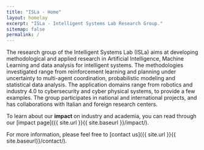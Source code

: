```yaml
---
title: "ISLa - Home"
layout: homelay
excerpt: "ISLa - Intelligent Systems Lab Research Group."
sitemap: false
permalink: /
---
```


The research group of the Intelligent Systems Lab (ISLa) aims at developing methodological and applied research in Artificial Intelligence, Machine Learning and data analysis for intelligent systems. The methodologies investigated range from reinforcement learning and planning under uncertainty to multi-agent coordination, probabilistic modeling and statistical data analysis. The application domains range from robotics and industry 4.0 to cybersecurity and cyber physical systems, to provide a few examples. The group participates in national and international projects, and has collaborations with Italian and foreign research centers.

To learn about our <b> impact </b> on industry and academia, you can read through our [impact page]({{ site.url }}{{ site.baseurl }}/impact/). 


For more information, please feel free to [contact us]({{ site.url }}{{ site.baseurl}}/contact/).
  






